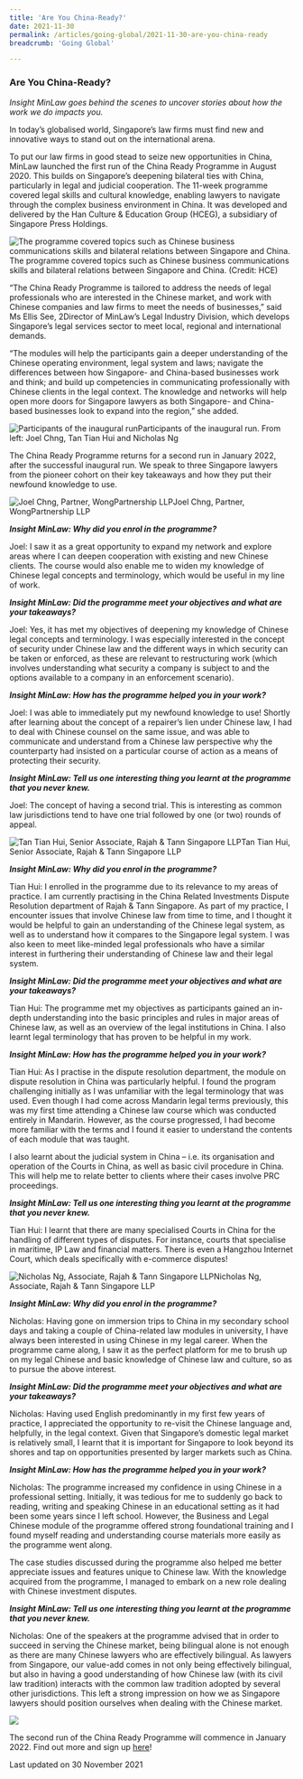 ```yaml
---
title: 'Are You China-Ready?'
date: 2021-11-30
permalink: /articles/going-global/2021-11-30-are-you-china-ready
breadcrumb: 'Going Global'

---
```



### **Are You China-Ready?**

<i>Insight MinLaw goes behind the scenes to uncover stories about how the work we do impacts you.</i>
<br>

In today’s globalised world, Singapore’s law firms must find new and innovative ways to stand out on the international arena. 

To put our law firms in good stead to seize new opportunities in China, MinLaw launched the first run of the China Ready Programme in August 2020. This builds on Singapore’s deepening bilateral ties with China, particularly in legal and judicial cooperation. The 11-week programme covered legal skills and cultural knowledge, enabling lawyers to navigate through the complex business environment in China. It was developed and delivered by the Han Culture & Education Group (HCEG), a subsidiary of Singapore Press Holdings.

<div class="image">
  <img src="/images/CRP1.jpg" title="The programme covered topics such as Chinese business communications skills and bilateral relations between Singapore and China" alt="The programme covered topics such as Chinese business communications skills and bilateral relations between Singapore and China.">The programme covered topics such as Chinese business communications skills and bilateral relations between Singapore and China. (Credit: HCE)
</div>

“The China Ready Programme is tailored to address the needs of legal professionals who are interested in the Chinese market, and work with Chinese companies and law firms to meet the needs of businesses,” said Ms Ellis See, 2Director of MinLaw’s Legal Industry Division, which develops Singapore’s legal services sector to meet local, regional and international demands. 

“The modules will help the participants gain a deeper understanding of the Chinese operating environment, legal system and laws; navigate the differences between how Singapore- and China-based businesses work and think; and build up competencies in communicating professionally with Chinese clients in the legal context. The knowledge and networks will help open more doors for Singapore lawyers as both Singapore- and China-based businesses look to expand into the region,” she added.

<div class="image">
  <img src="/images/CRP2.jpg" title="Participants of the inaugural run" alt="Participants of the inaugural run">Participants of the inaugural run. From left: Joel Chng, Tan Tian Hui and Nicholas Ng
</div>

The China Ready Programme returns for a second run in January 2022, after the successful inaugural run. We speak to three Singapore lawyers from the pioneer cohort on their key takeaways and how they put their newfound knowledge to use.

<div class="image">
  <img src="/images/CRP3.jpg" title="Joel Chng, Partner, WongPartnership LLP" alt="Joel Chng, Partner, WongPartnership LLP">Joel Chng, Partner, WongPartnership LLP
</div>

<b><i>Insight MinLaw: Why did you enrol in the programme?</i></b>

Joel: I saw it as a great opportunity to expand my network and explore areas where I can deepen cooperation with existing and new Chinese clients. The course would also enable me to widen my knowledge of Chinese legal concepts and terminology, which would be useful in my line of work.

<b><i>Insight MinLaw: Did the programme meet your objectives and what are your takeaways?</i></b>

Joel: Yes, it has met my objectives of deepening my knowledge of Chinese legal concepts and terminology. I was especially interested in the concept of security under Chinese law and the different ways in which security can be taken or enforced, as these are relevant to restructuring work (which involves understanding what security a company is subject to and the options available to a company in an enforcement scenario). 

<b><i>Insight MinLaw: How has the programme helped you in your work?</i></b>

Joel: I was able to immediately put my newfound knowledge to use! Shortly after learning about the concept of a repairer’s lien under Chinese law, I had to deal with Chinese counsel on the same issue, and was able to communicate and understand from a Chinese law perspective why the counterparty had insisted on a particular course of action as a means of protecting their security. 

<b><i>Insight MinLaw: Tell us one interesting thing you learnt at the programme that you never knew.</i></b>

Joel: The concept of having a second trial. This is interesting as common law jurisdictions tend to have one trial followed by one (or two) rounds of appeal. 

<div class="image">
  <img src="/images/CRP4.jpg" title="Tan Tian Hui, Senior Associate, Rajah & Tann Singapore LLP" alt="Tan Tian Hui, Senior Associate, Rajah & Tann Singapore LLP">Tan Tian Hui, Senior Associate, Rajah & Tann Singapore LLP
</div>

<b><i>Insight MinLaw: Why did you enrol in the programme?</i></b>

Tian Hui: I enrolled in the programme due to its relevance to my areas of practice. I am currently practising in the China Related Investments Dispute Resolution department of Rajah & Tann Singapore. As part of my practice, I encounter issues that involve Chinese law from time to time, and I thought it would be helpful to gain an understanding of the Chinese legal system, as well as to understand how it compares to the Singapore legal system. I was also keen to meet like-minded legal professionals who have a similar interest in furthering their understanding of Chinese law and their legal system. 

<b><i>Insight MinLaw: Did the programme meet your objectives and what are your takeaways?</i></b>

Tian Hui: The programme met my objectives as participants gained an in-depth understanding into the basic principles and rules in major areas of Chinese law, as well as an overview of the legal institutions in China. I also learnt legal terminology that has proven to be helpful in my work. 

<b><i>Insight MinLaw: How has the programme helped you in your work?</i></b>

Tian Hui: As I practise in the dispute resolution department, the module on dispute resolution in China was particularly helpful. I found the program challenging initially as I was unfamiliar with the legal terminology that was used. Even though I had come across Mandarin legal terms previously, this was my first time attending a Chinese law course which was conducted entirely in Mandarin. However, as the course progressed, I had become more familiar with the terms and I found it easier to understand the contents of each module that was taught. 

I also learnt about the judicial system in China – i.e. its organisation and operation of the Courts in China, as well as basic civil procedure in China. This will help me to relate better to clients where their cases involve PRC proceedings. 

<b><i>Insight MinLaw: Tell us one interesting thing you learnt at the programme that you never knew.</i></b>

Tian Hui: I learnt that there are many specialised Courts in China for the handling of different types of disputes. For instance, courts that specialise in maritime, IP Law and financial matters. There is even a Hangzhou Internet Court, which deals specifically with e-commerce disputes!

<div class="image">
  <img src="/images/CRP5.jpg" title="Nicholas Ng, Associate, Rajah & Tann Singapore LLP" alt="Nicholas Ng, Associate, Rajah & Tann Singapore LLP">Nicholas Ng, Associate, Rajah & Tann Singapore LLP
</div>

<b><i>Insight MinLaw: Why did you enrol in the programme?</i></b>

Nicholas: Having gone on immersion trips to China in my secondary school days and taking a couple of China-related law modules in university, I have always been interested in using Chinese in my legal career. When the programme came along, I saw it as the perfect platform for me to brush up on my legal Chinese and basic knowledge of Chinese law and culture, so as to pursue the above interest. 

<b><i>Insight MinLaw: Did the programme meet your objectives and what are your takeaways?</i></b>

Nicholas: Having used English predominantly in my first few years of practice, I appreciated the opportunity to re-visit the Chinese language and, helpfully, in the legal context. Given that Singapore’s domestic legal market is relatively small, I learnt that it is important for Singapore to look beyond its shores and tap on opportunities presented by larger markets such as China. 

<b><i>Insight MinLaw: How has the programme helped you in your work?</i></b>

Nicholas: The programme increased my confidence in using Chinese in a professional setting. Initially, it was tedious for me to suddenly go back to reading, writing and speaking Chinese in an educational setting as it had been some years since I left school. However, the Business and Legal Chinese module of the programme offered strong foundational training and I found myself reading and understanding course materials more easily as the programme went along. 

The case studies discussed during the programme also helped me better appreciate issues and features unique to Chinese law. With the knowledge acquired from the programme, I managed to embark on a new role dealing with Chinese investment disputes. 

<b><i>Insight MinLaw: Tell us one interesting thing you learnt at the programme that you never knew.</i></b>

Nicholas: One of the speakers at the programme advised that in order to succeed in serving the Chinese market, being bilingual alone is not enough as there are many Chinese lawyers who are effectively bilingual. As lawyers from Singapore, our value-add comes in not only being effectively bilingual, but also in having a good understanding of how Chinese law (with its civil law tradition) interacts with the common law tradition adopted by several other jurisdictions. This left a strong impression on how we as Singapore lawyers should position ourselves when dealing with the Chinese market.

<div class="image">
  <img src="/images/CRP6.jpg">
</div>

The second run of the China Ready Programme will commence in January 2022. Find out more and sign up <a href="https://hce-learning.com/china-ready-programme/" target="new">here</a>!

Last updated on 30 November 2021
